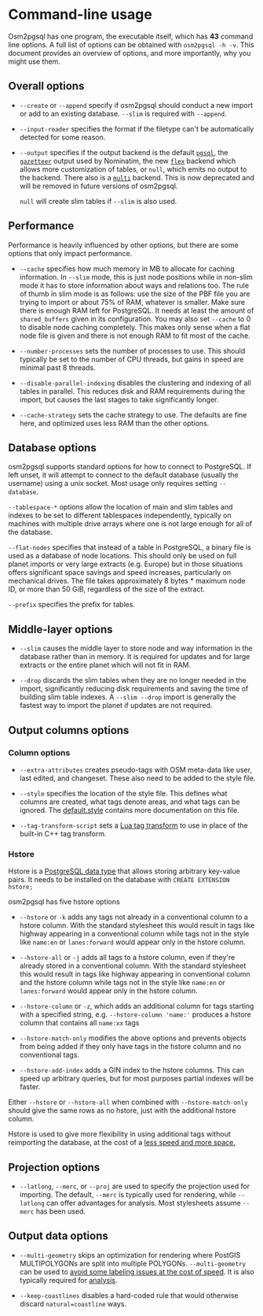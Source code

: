 # Command-line usage #

Osm2pgsql has one program, the executable itself, which has **43** command line
options. A full list of options can be obtained with `osm2pgsql -h -v`. This
document provides an overview of options, and more importantly, why you might
use them.

## Overall options

* `--create` or `--append` specify if osm2pgsql should conduct a new import
  or add to an existing database. `--slim` is required with `--append`.

* `--input-reader` specifies the format if the filetype can't be
  automatically detected for some reason.

* `--output` specifies if the output backend is the default
  [`pgsql`](pgsql.md), the [`gazetteer`](gazetteer.md) output used by Nominatim,
  the new [`flex`](flex.md) backend which allows more customization of tables,
  or `null`, which emits no output to the backend.
  There also is a [`multi`](multi.md) backend. This is now deprecated and
  will be removed in future versions of osm2pgsql.

  `null` will create slim tables if `--slim` is also used.

## Performance

Performance is heavily influenced by other options, but there are some options
that only impact performance.

* `--cache` specifies how much memory in MB to allocate for caching information.
  In `--slim` mode, this is just node positions while in non-slim mode it has to
  store information about ways and relations too. The rule of thumb in slim mode
  is as follows: use the size of the PBF file you are trying to import or about
  75% of RAM, whatever is smaller. Make sure there is enough RAM left for
  PostgreSQL. It needs at least the amount of `shared_buffers` given in its
  configuration. You may also set `--cache` to 0 to disable node caching
  completely. This makes only sense when a flat node file is given and there
  is not enough RAM to fit most of the cache.

* `--number-processes` sets the number of processes to use. This should
  typically be set to the number of CPU threads, but gains in speed are minimal
  past 8 threads.

* `--disable-parallel-indexing` disables the clustering and indexing of all
  tables in parallel. This reduces disk and RAM requirements during the import,
  but causes the last stages to take significantly longer.

* `--cache-strategy` sets the cache strategy to use. The defaults are fine
  here, and optimized uses less RAM than the other options.

## Database options ##

osm2pgsql supports standard options for how to connect to PostgreSQL. If left
unset, it will attempt to connect to the default database (usually the username)
using a unix socket. Most usage only requires setting `--database`.

`--tablespace-*` options allow the location of main and slim tables and indexes
to be set to different tablespaces independently, typically on machines with
multiple drive arrays where one is not large enough for all of the database.

`--flat-nodes` specifies that instead of a table in PostgreSQL, a binary
file is used as a database of node locations. This should only be used on full
planet imports or very large extracts (e.g. Europe) but in those situations
offers significant space savings and speed increases, particularly on
mechanical drives. The file takes approximately 8 bytes * maximum node ID, or
more than 50 GiB, regardless of the size of the extract.

`--prefix` specifies the prefix for tables.

## Middle-layer options ##

* `--slim` causes the middle layer to store node and way information in the
  database rather than in memory. It is required for updates and for large
  extracts or the entire planet which will not fit in RAM.

* `--drop` discards the slim tables when they are no longer needed in the
  import, significantly reducing disk requirements and saving the time of
  building slim table indexes. A `--slim --drop` import is generally the
  fastest way to import the planet if updates are not required.

## Output columns options ##

### Column options

* `--extra-attributes` creates pseudo-tags with OSM meta-data like user,
  last edited, and changeset. These also need to be added to the style file.

* `--style` specifies the location of the style file. This defines what
  columns are created, what tags denote areas, and what tags can be ignored.
  The [default.style](../default.style) contains more documentation on this
  file.

* `--tag-transform-script` sets a [Lua tag transform](lua.md) to use in
  place of the built-in C++ tag transform.

### Hstore

Hstore is a [PostgreSQL data type](http://www.postgresql.org/docs/9.3/static/hstore.html)
that allows storing arbitrary key-value pairs. It needs to be installed on
the database with `CREATE EXTENSION hstore;`

osm2pgsql has five hstore options

* `--hstore` or `-k` adds any tags not already in a conventional column to
  a hstore column. With the standard stylesheet this would result in tags like
  highway appearing in a conventional column while tags not in the style like
  `name:en` or `lanes:forward` would appear only in the hstore column.

* `--hstore-all` or `-j` adds all tags to a hstore column, even if they're
  already stored in a conventional column. With the standard stylesheet this
  would result in tags like highway appearing in conventional column and the
  hstore column while tags not in the style like `name:en` or
  `lanes:forward` would appear only in the hstore column.

* `--hstore-column` or `-z`, which adds an additional column for tags
  starting with a specified string, e.g. `--hstore-column 'name:'` produces
  a hstore column that contains all `name:xx` tags

* `--hstore-match-only` modifies the above options and prevents objects from
  being added if they only have tags in the hstore column and no conventional
  tags.

* `--hstore-add-index` adds a GIN index to the hstore columns. This can
  speed up arbitrary queries, but for most purposes partial indexes will be
  faster.

Either `--hstore` or `--hstore-all` when combined with `--hstore-match-only`
should give the same rows as no hstore, just with the additional hstore column.

Hstore is used to give more flexibility in using additional tags without
reimporting the database, at the cost of a
[less speed and more space.](http://www.paulnorman.ca/blog/2014/03/osm2pgsql-and-hstore/)

## Projection options

* `--latlong`, `--merc`, or `--proj` are used to specify the projection
  used for importing. The default, `--merc` is typically used for rendering,
  while `--latlong` can offer advantages for analysis. Most stylesheets
  assume `--merc` has been used.

## Output data options

* `--multi-geometry` skips an optimization for rendering where PostGIS
  MULTIPOLYGONs are split into multiple POLYGONs. `--multi-geometry` can be
  used to [avoid some labeling issues at the cost of speed](http://www.paulnorman.ca/blog/2014/03/osm2pgsql-multipolygons/).
  It is also typically required for [analysis](analysis.md).

* `--keep-coastlines` disables a hard-coded rule that would otherwise
  discard `natural=coastline` ways.
